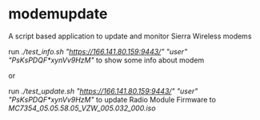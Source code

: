 # modemupdate
A script based application to update and monitor Sierra Wireless modems

run _./test_info.sh "https://166.141.80.159:9443/" "user" "PsKsPDQF*xynVv9HzM"_ to show some info about modem

or

run _./test_update.sh "https://166.141.80.159:9443/" "user" "PsKsPDQF*xynVv9HzM"_ to update Radio Module Firmware to _MC7354_05.05.58.05_VZW_005.032_000.iso_  
